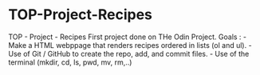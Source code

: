 # TOP-Project-Recipes
TOP - Project - Recipes
First project done on THe Odin Project.
Goals : 
    - Make a HTML webppage that renders recipes ordered in lists (ol and ul).
    - Use of Git / GitHub to create the repo, add, and commit files.
    - Use of the terminal (mkdir, cd, ls, pwd, mv, rm,..)